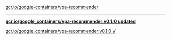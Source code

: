 [gcr.io/google-containers/vpa-recommender](https://hub.docker.com/r/anjia0532/vpa-recommender/tags/) 

----
**[gcr.io/google_containers/vpa-recommender:v0.1.0 updated](https://hub.docker.com/r/anjia0532/vpa-recommender/tags/)**

[gcr.io/google_containers/vpa-recommender:v0.1.0 √](https://hub.docker.com/r/anjia0532/vpa-recommender/tags/)

